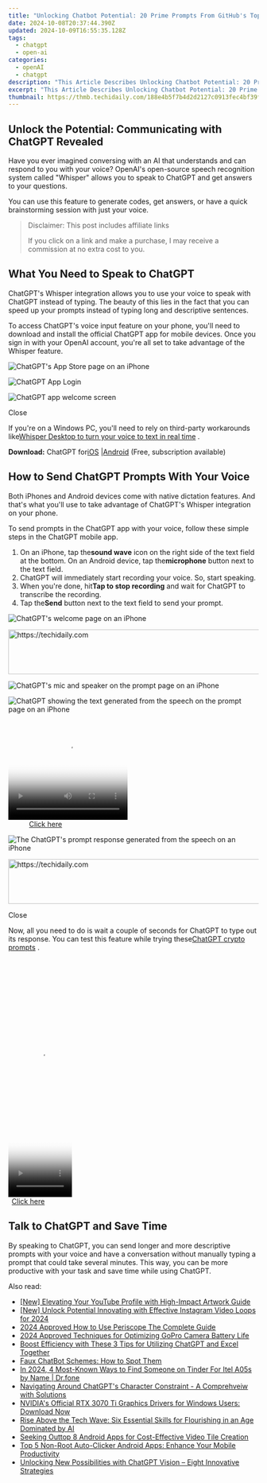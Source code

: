 ```yaml
---
title: "Unlocking Chatbot Potential: 20 Prime Prompts From GitHub's Top Picks for GPT-3 Conversations"
date: 2024-10-08T20:37:44.390Z
updated: 2024-10-09T16:55:35.128Z
tags:
  - chatgpt
  - open-ai
categories:
  - openAI
  - chatgpt
description: "This Article Describes Unlocking Chatbot Potential: 20 Prime Prompts From GitHub's Top Picks for GPT-3 Conversations"
excerpt: "This Article Describes Unlocking Chatbot Potential: 20 Prime Prompts From GitHub's Top Picks for GPT-3 Conversations"
thumbnail: https://thmb.techidaily.com/188e4b5f7b4d2d2127c0913fec4bf39f7b63f882f1dce5c675f74afd09d13628.jpg
---
```


## Unlock the Potential: Communicating with ChatGPT Revealed

 Have you ever imagined conversing with an AI that understands and can respond to you with your voice? OpenAI's open-source speech recognition system called "Whisper" allows you to speak to ChatGPT and get answers to your questions.

 You can use this feature to generate codes, get answers, or have a quick brainstorming session with just your voice.

>  Disclaimer: This post includes affiliate links
>
>  If you click on a link and make a purchase, I may receive a commission at no extra cost to you.
>

## What You Need to Speak to ChatGPT

 ChatGPT's Whisper integration allows you to use your voice to speak with ChatGPT instead of typing. The beauty of this lies in the fact that you can speed up your prompts instead of typing long and descriptive sentences.

 To access ChatGPT's voice input feature on your phone, you'll need to download and install the official ChatGPT app for mobile devices. Once you sign in with your OpenAI account, you're all set to take advantage of the Whisper feature.

![ChatGPT's App Store page on an iPhone](https://static1.makeuseofimages.com/wordpress/wp-content/uploads/2023/08/chatgpt-s-app-store-page-on-an-iphone.jpg)

![ChatGPT App Login](https://static1.makeuseofimages.com/wordpress/wp-content/uploads/2023/05/chatgpt-app-login.jpg)

![ChatGPT app welcome screen](https://static1.makeuseofimages.com/wordpress/wp-content/uploads/2023/05/chatgpt-app-welcome-screen.jpg)

Close

 If you're on a Windows PC, you'll need to rely on third-party workarounds like[Whisper Desktop to turn your voice to text in real time](https://www.makeuseof.com/windows-whisper-desktop-guide/) .

**Download:** ChatGPT for[iOS](http://apps.apple.com/app/openai-chatgpt/id6448311069) |[Android](https://www.anrdoezrs.net/links/7251228/type/dlg/sid/UUmuoUeUpU2029654/https://play.google.com/store/apps/details?id=com.openai.chatgpt&hl=en&gl=US) (Free, subscription available)

## How to Send ChatGPT Prompts With Your Voice

 Both iPhones and Android devices come with native dictation features. And that's what you'll use to take advantage of ChatGPT's Whisper integration on your phone.

 To send prompts in the ChatGPT app with your voice, follow these simple steps in the ChatGPT mobile app.

1. On an iPhone, tap the**sound wave** icon on the right side of the text field at the bottom. On an Android device, tap the**microphone** button next to the text field.
2. ChatGPT will immediately start recording your voice. So, start speaking.
3. When you're done, hit**Tap to stop recording** and wait for ChatGPT to transcribe the recording.
4. Tap the**Send** button next to the text field to send your prompt.

![ChatGPT's welcome page on an iPhone](https://static1.makeuseofimages.com/wordpress/wp-content/uploads/2023/09/img_4309.jpg)

<!-- affiliate ads begin -->
<a href="https://appsumo.8odi.net/c/5597632/2112008/7443" target="_top" id="2112008">
  <img src="//a.impactradius-go.com/display-ad/7443-2112008" border="0" alt="https://techidaily.com" width="728" height="90"/>
</a>
<img height="0" width="0" src="https://appsumo.8odi.net/i/5597632/2112008/7443" style="position:absolute;visibility:hidden;" border="0" />
<!-- affiliate ads end -->

![ChatGPT's mic and speaker on the prompt page on an iPhone](https://static1.makeuseofimages.com/wordpress/wp-content/uploads/2023/09/img_4311.jpg)

![ChatGPT showing the text generated from the speech on the prompt page on an iPhone](https://static1.makeuseofimages.com/wordpress/wp-content/uploads/2023/09/img_4313.jpg)

<!-- affiliate ads begin -->
<span id="1304647">
					<video width="240" height="200" style="cursor:pointer"
           poster="//a.impactradius-go.com/display-clicktoplayimage/1304647.png"
           onclick="if(!this.playClicked){this.play();this.setAttribute('controls',true);this.playClicked=true;}">
	   <source src="//a.impactradius-go.com/display-ad/15852-1304647">
	   <img src="//a.impactradius-go.com/display-clicktoplayimage/1304647.png" style="border: none; height: 100%; width: 100%; object-fit: contain">
	</video>
	<div style="width:150px;text-align:center"><a href="javascript:window.open(decodeURIComponent('https%3A%2F%2Fthefitville.pxf.io%2Fc%2F5597632%2F1304647%2F15852'), '_blank');void(0);">Click here</a></div>
</span>
<img height="0" width="0" src="https://imp.pxf.io/i/5597632/1304647/15852" style="position:absolute;visibility:hidden;" border="0" />
<!-- affiliate ads end -->

![The ChatGPT's prompt response generated from the speech on an iPhone](https://static1.makeuseofimages.com/wordpress/wp-content/uploads/2023/09/img_4314.jpg)

<!-- affiliate ads begin -->
<a href="https://unicoeye.pxf.io/c/5597632/2134496/18498" target="_top" id="2134496">
  <img src="//a.impactradius-go.com/display-ad/18498-2134496" border="0" alt="https://techidaily.com" width="728" height="90"/>
</a>
<img height="0" width="0" src="https://unicoeye.pxf.io/i/5597632/2134496/18498" style="position:absolute;visibility:hidden;" border="0" />
<!-- affiliate ads end -->

Close

 Now, all you need to do is wait a couple of seconds for ChatGPT to type out its response. You can test this feature while trying these[ChatGPT crypto prompts](https://www.makeuseof.com/the-best-chatgpt-crypto-prompts/) .

<!-- affiliate ads begin -->
<span id="1975562">
					<video width="128" height="480" style="cursor:pointer"
           poster="//a.impactradius-go.com/display-clicktoplayimage/1975562.png"
           onclick="if(!this.playClicked){this.play();this.setAttribute('controls',true);this.playClicked=true;}">
	   <source src="//a.impactradius-go.com/display-ad/22993-1975562">
	   <img src="//a.impactradius-go.com/display-clicktoplayimage/1975562.png" style="border: none; height: 100%; width: 100%; object-fit: contain">
	</video>
	<div style="width:80px;text-align:center"><a href="javascript:window.open(decodeURIComponent('https%3A%2F%2Fhomestyler.sjv.io%2Fc%2F5597632%2F1975562%2F22993'), '_blank');void(0);">Click here</a></div>
</span>
<img height="0" width="0" src="https://imp.pxf.io/i/5597632/1975562/22993" style="position:absolute;visibility:hidden;" border="0" />
<!-- affiliate ads end -->

## Talk to ChatGPT and Save Time

 By speaking to ChatGPT, you can send longer and more descriptive prompts with your voice and have a conversation without manually typing a prompt that could take several minutes. This way, you can be more productive with your task and save time while using ChatGPT.

<ins class="adsbygoogle"
     style="display:block"
     data-ad-format="autorelaxed"
     data-ad-client="ca-pub-7571918770474297"
     data-ad-slot="1223367746"></ins>

<ins class="adsbygoogle"
     style="display:block"
     data-ad-client="ca-pub-7571918770474297"
     data-ad-slot="8358498916"
     data-ad-format="auto"
     data-full-width-responsive="true"></ins>

<span class="atpl-alsoreadstyle">Also read:</span>
<div><ul>
<li><a href="https://youtube-zero.techidaily.com/levating-your-youtube-profile-with-high-impact-artwork-guide/"><u>[New] Elevating Your YouTube Profile with High-Impact Artwork Guide</u></a></li>
<li><a href="https://instagram-clips.techidaily.com/new-unlock-potential-innovating-with-effective-instagram-video-loops-for-2024/"><u>[New] Unlock Potential Innovating with Effective Instagram Video Loops for 2024</u></a></li>
<li><a href="https://some-knowledge.techidaily.com/2024-approved-how-to-use-periscope-the-complete-guide/"><u>2024 Approved How to Use Periscope The Complete Guide</u></a></li>
<li><a href="https://fox-boxes.techidaily.com/2024-approved-techniques-for-optimizing-gopro-camera-battery-life/"><u>2024 Approved Techniques for Optimizing GoPro Camera Battery Life</u></a></li>
<li><a href="https://tech-hub.techidaily.com/boost-efficiency-with-these-3-tips-for-utilizing-chatgpt-and-excel-together/"><u>Boost Efficiency with These 3 Tips for Utilizing ChatGPT and Excel Together</u></a></li>
<li><a href="https://tech-hub.techidaily.com/faux-chatbot-schemes-how-to-spot-them/"><u>Faux ChatBot Schemes: How to Spot Them</u></a></li>
<li><a href="https://review-topics.techidaily.com/in-2024-4-most-known-ways-to-find-someone-on-tinder-for-itel-a05s-by-name-drfone-by-drfone-virtual-android/"><u>In 2024, 4 Most-Known Ways to Find Someone on Tinder For Itel A05s by Name | Dr.fone</u></a></li>
<li><a href="https://tech-hub.techidaily.com/navigating-around-chatgpts-character-constraint-a-comprehveiw-with-solutions/"><u>Navigating Around ChatGPT's Character Constraint - A Comprehveiw with Solutions</u></a></li>
<li><a href="https://driver-download.techidaily.com/nvidias-official-rtx-3070-ti-graphics-drivers-for-windows-users-download-now/"><u>NVIDIA's Official RTX 3070 Ti Graphics Drivers for Windows Users: Download Now</u></a></li>
<li><a href="https://tech-hub.techidaily.com/rise-above-the-tech-wave-six-essential-skills-for-flourishing-in-an-age-dominated-by-ai/"><u>Rise Above the Tech Wave: Six Essential Skills for Flourishing in an Age Dominated by AI</u></a></li>
<li><a href="https://extra-lessons.techidaily.com/seeking-outtop-8-android-apps-for-cost-effective-video-tile-creation/"><u>Seeking Outtop 8 Android Apps for Cost-Effective Video Tile Creation</u></a></li>
<li><a href="https://techno-recovery.techidaily.com/top-5-non-root-auto-clicker-android-apps-enhance-your-mobile-productivity/"><u>Top 5 Non-Root Auto-Clicker Android Apps: Enhance Your Mobile Productivity</u></a></li>
<li><a href="https://tech-hub.techidaily.com/unlocking-new-possibilities-with-chatgpt-vision-eight-innovative-strategies/"><u>Unlocking New Possibilities with ChatGPT Vision – Eight Innovative Strategies</u></a></li>
</ul></div>


